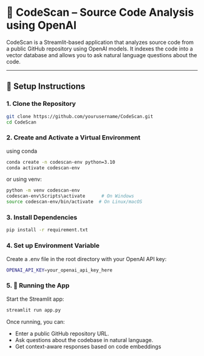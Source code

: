 # 🧠 CodeScan – Source Code Analysis using OpenAI

CodeScan is a Streamlit-based application that analyzes source code from a public GitHub repository using OpenAI models. It indexes the code into a vector database and allows you to ask natural language questions about the code.

---

## 🔧 Setup Instructions

### 1. Clone the Repository

```bash
git clone https://github.com/yourusername/CodeScan.git
cd CodeScan
```
### 2. Create and Activate a Virtual Environment
using conda
``` bash
conda create -n codescan-env python=3.10
conda activate codescan-env
```
or using venv:
```bash
python -m venv codescan-env
codescan-env\Scripts\activate      # On Windows
source codescan-env/bin/activate  # On Linux/macOS
```

### 3. Install Dependencies
```bash
pip install -r requirement.txt
```

### 4. Set up Environment Variable
Create a .env file in the root directory with your OpenAI API key:
```bash
OPENAI_API_KEY=your_openai_api_key_here
```

### 5. 🚀 Running the App
Start the Streamlit app:
```bash
streamlit run app.py
```

Once running, you can:
- Enter a public GitHub repository URL.
- Ask questions about the codebase in natural language.
- Get context-aware responses based on code embeddings